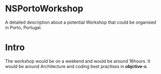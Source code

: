 NSPortoWorkshop
===============

A detailed description about a potential Workshop that could be organised in Porto, Portugal. 

Intro
=======

The workshop would be on a weekend and would be around 16hours. It would be around Architecture and coding best practises in **objctive-c**.
